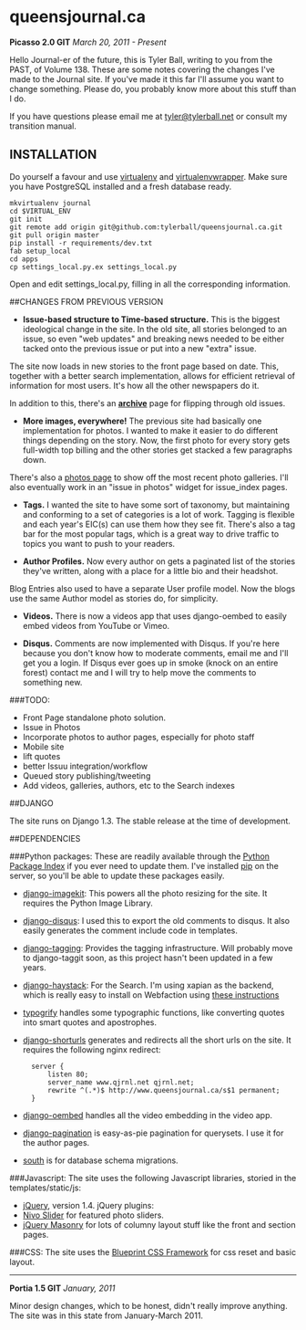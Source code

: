 <!-- This file is formatted in Markdown. You can view a compiled version of it at http://github.com/tylerball/queensjournal.ca -->

# queensjournal.ca
**Picasso 2.0 GIT**
_March 20, 2011 - Present_

Hello Journal-er of the future, this is Tyler Ball, writing to you from
the PAST, of Volume 138. These are some notes covering the changes I've
made to the Journal site. If you've made it this far I'll assume you
want to change something. Please do, you probably know more about this
stuff than I do.

If you have questions please email me at tyler@tylerball.net or consult my transition manual.

## INSTALLATION

Do yourself a favour and use [virtualenv](http://www.virtualenv.org/en/latest/index.html) and
[virtualenvwrapper](http://www.doughellmann.com/articles/pythonmagazine/completely-different/2008-05-virtualenvwrapper/index.html). Make sure you have PostgreSQL installed and a fresh database ready.

    mkvirtualenv journal
    cd $VIRTUAL_ENV
    git init
    git remote add origin git@github.com:tylerball/queensjournal.ca.git
    git pull origin master
    pip install -r requirements/dev.txt
    fab setup_local
    cd apps
    cp settings_local.py.ex settings_local.py

Open and edit settings\_local.py, filling in all the corresponding information.

##CHANGES FROM PREVIOUS VERSION

* **Issue-based structure to Time-based structure.** This is the biggest ideological change in the site. In the old site, all stories belonged to an issue, so even "web updates" and breaking news needed to be either tacked onto the previous issue or put into a new "extra" issue.

The site now loads in new stories to the front page based on date. This, together with a better search implementation, allows for efficient retrieval of information for most users. It's how all the other newspapers do it.

In addition to this, there's an [**archive**](http://queensjournal.ca/archives/) page for flipping through old issues.

* **More images, everywhere!** The previous site had basically one implementation for photos. I wanted to make it easier to do different things depending on the story. Now, the first photo for every story gets full-width top billing and the other stories get stacked a few paragraphs down.

There's also a [photos page](http://queensjournal.ca/photos) to show off the most recent photo galleries. I'll also eventually work in an "issue in photos" widget for issue_index pages.

* **Tags.** I wanted the site to have some sort of taxonomy, but maintaining and conforming to a set of categories is a lot of work. Tagging is flexible and each year's EIC(s) can use them how they see fit. There's also a tag bar for the most popular tags, which is a great way to drive traffic to topics you want to push to your readers.

* **Author Profiles.** Now every author on gets a paginated list of the stories they've written, along with a place for a little bio and their headshot.

Blog Entries also used to have a separate User profile model. Now the blogs use the same Author model as stories do, for simplicity.

* **Videos.** There is now a videos app that uses django-oembed to easily embed videos from YouTube or Vimeo.

* **Disqus.** Comments are now implemented with Disqus. If you're here because you don't know how to moderate comments, email me and I'll get you a login. If Disqus ever goes up in smoke (knock on an entire forest) contact me and I will try to help move the comments to something new.

###TODO:
* Front Page standalone photo solution.
* Issue in Photos
* Incorporate photos to author pages, especially for photo staff
* Mobile site
* lift quotes
* better Issuu integration/workflow
* Queued story publishing/tweeting
* Add videos, galleries, authors, etc to the Search indexes

##DJANGO

The site runs on Django 1.3. The stable release at the time
of development.

##DEPENDENCIES

###Python packages:
These are readily available through the [Python Package Index](http://pypi.python.org/pypi) if you ever need to update them. I've
installed [pip](http://www.pip-installer.org/) on the server, so you'll be able to update these packages easily.

* [django-imagekit](https://github.com/jdriscoll/django-imagekit/): This powers all the photo resizing for the site. It requires the Python Image Library.

* [django-disqus](https://github.com/arthurk/django-disqus): I used this to export the old comments to disqus. It also easily generates the comment include code in templates.

* [django-tagging](http://code.google.com/p/django-tagging/): Provides the tagging infrastructure. Will probably move to django-taggit soon, as this project hasn't been updated in a few years.

* [django-haystack](http://haystacksearch.org/): For the Search. I'm using xapian as the backend, which is really easy to install on Webfaction using [these instructions](http://forum.webfaction.com/viewtopic.php?pid=14394#p14394)

* [typogrify](http://code.google.com/p/typogrify/) handles some typographic functions, like converting quotes into smart quotes and apostrophes.

* [django-shorturls](https://github.com/jacobian/django-shorturls) generates and redirects all the short urls on the site. It requires the following nginx redirect:

        server {
            listen 80;
            server_name www.qjrnl.net qjrnl.net;
            rewrite ^(.*)$ http://www.queensjournal.ca/s$1 permanent;
        }

* [django-oembed](http://code.google.com/p/django-oembed/) handles all the video embedding in the video app.

* [django-pagination](http://code.google.com/p/django-pagination/) is easy-as-pie pagination for querysets. I use it for the author pages.

* [south](http://south.aeracode.org/) is for database schema migrations.

###Javascript:
The site uses the following Javascript libraries, storied in the templates/static/js:

* [jQuery](http://jquery.com/), version 1.4.
jQuery plugins:
* [Nivo Slider](http://nivo.dev7studios.com/) for featured photo sliders.
* [jQuery Masonry](http://masonry.desandro.com/) for lots of columny layout stuff like the front and section pages.

###CSS:
The site uses the [Blueprint CSS Framework](http://www.blueprintcss.org/) for css reset and basic layout.

-----------------------------------------------------------------------
**Portia 1.5 GIT**
_January, 2011_

Minor design changes, which to be honest, didn't really improve anything.
The site was in this state from January-March 2011.
